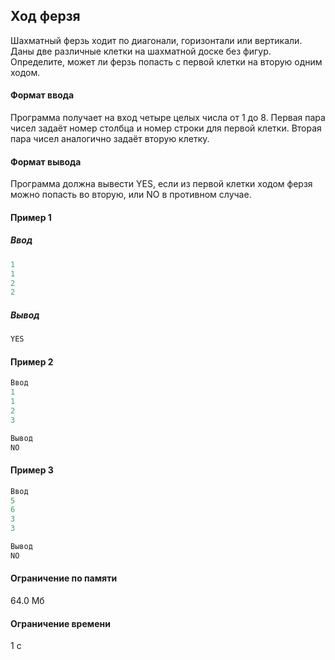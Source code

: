## Ход ферзя ##

Шахматный ферзь ходит по диагонали, горизонтали или вертикали. Даны две различные клетки на шахматной доске без фигур. Определите, может ли ферзь попасть с первой клетки на вторую одним ходом.

#### Формат ввода ####

Программа получает на вход четыре целых числа от 1 до 8. Первая пара чисел задаёт номер столбца и номер строки для первой клетки. Вторая пара чисел аналогично задаёт вторую клетку.

#### Формат вывода ####

Программа должна вывести YES, если из первой клетки ходом ферзя можно попасть во вторую, или NO в противном случае.
#### Пример 1 ####
##### Ввод #####
```cpp
1
1
2
2
```
##### Вывод #####
```cpp
YES
```
#### Пример 2 ####

```objectivec
Ввод
1
1
2
3
```

```objectivec
Вывод
NO
```
#### Пример 3 ####

```objectivec
Ввод
5
6
3
3
```

```objectivec
Вывод
NO
```

#### Ограничение по памяти ####
64.0 Мб
#### Ограничение времени ####
1 с

